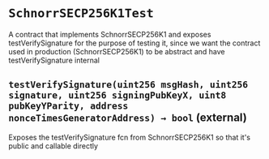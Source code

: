 # `SchnorrSECP256K1Test`

  A contract that implements SchnorrSECP256K1 and exposes
          testVerifySignature for the purpose of testing it, since
          we want the contract used in production (SchnorrSECP256K1)
          to be abstract and have testVerifySignature internal





## `testVerifySignature(uint256 msgHash, uint256 signature, uint256 signingPubKeyX, uint8 pubKeyYParity, address nonceTimesGeneratorAddress) → bool` (external)

  Exposes the testVerifySignature fcn from SchnorrSECP256K1
          so that it's public and callable directly



